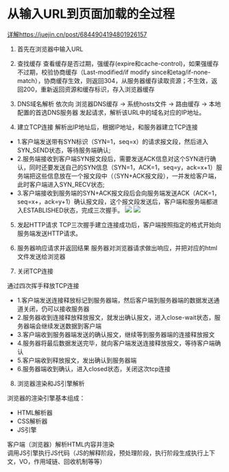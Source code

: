 # 从输入URL到页面加载的全过程

[详解https://juejin.cn/post/6844904194801926157](https://juejin.cn/post/6844904194801926157)

1. 首先在浏览器中输入URL

2. 查找缓存
查看缓存是否过期，强缓存(expire和cache-control)，如果强缓存不过期，校验协商缓存（Last-modified/if modify since和etag/if-none-match），协商缓存生效，则返回304，从服务器缓存读取资源；不生效，返回200，重新返回资源和缓存标识，存入浏览器缓存

3. DNS域名解析
依次向  浏览器DNS缓存 -> 系统hosts文件 -> 路由缓存 -> 本地配置的首选DNS服务器  发起请求，解析该URL中的域名对应的IP地址。

4. 建立TCP连接
解析出IP地址后，根据IP地址，和服务器建立TCP连接

* 1.客户端发送带有SYN标识（SYN=1，seq=x）的请求报文段，然后进入SYN_SEND状态，等待服务端确认;
* 2.服务端接收到客户端SYN报文段后，需要发送ACK信息对这个SYN进行确认，同时还要发送自己的SYN信息（SYN=1，ACK=1，seq=y，ack=x+1）服务端把这些信息放在一个报文段中（（SYN+ACK报文段），一并发给客户端，此时客户端进入SYN_RECV状态;
* 3.客户端接收到服务端的SYN+ACK报文段后会向服务端发送ACK（ACK=1，seq=x+，ack=y+1）确认报文段，这个报文段发送后，客户端和服务端都进入ESTABLISHED状态，完成三次握手。
  ![](http://192.168.2.209:3000/blogpng/%E4%B8%89%E6%AC%A1%E6%8F%A1%E6%89%8B.png)
  ![](http://yoloworld.site:3000/blogpng/%E4%B8%89%E6%AC%A1%E6%8F%A1%E6%89%8B.png)

5. 发起HTTP请求
TCP三次握手建立连接成功后，客户端按照指定的格式开始向服务端发送HTTP请求。

6. 服务器响应请求并返回结果
服务器对浏览器请求做出响应，并把对应的html文件发送给浏览器

7. 关闭TCP连接

通过四次挥手释放TCP连接

* 1.客户端发送连接释放标记到服务器端，然后客户端到服务器端的数据发送通道关闭，仍可以接收服务器
* 2.服务器收到连接释放释放报文，就发出确认报文，进入close-wait状态，服务器端会继续发送数据到客户端
* 3.客户端收到服务器端发送的确认报文，继续等到服务器端的连接释放报文
* 4.服务器将最后数据发送完毕，就向客户端发送连接释放报文，等待客户端确认
* 5.客户端收到释放报文，发出确认到服务器端
* 6.服务器端收到确认，进入closed状态，关闭这次tcp连接

8. 浏览器渲染和JS引擎解析

浏览器的渲染引擎基本组成：

* HTML解析器
* CSS解析器
* JS引擎

客户端（浏览器）解析HTML内容并渲染  
调用JS引擎执行JS代码（JS的解释阶段，预处理阶段，执行阶段生成执行上下文，VO，作用域链、回收机制等等）
